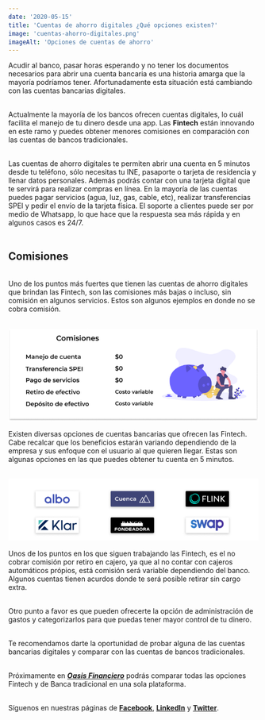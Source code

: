 ```yaml
--- 
date: '2020-05-15' 
title: 'Cuentas de ahorro digitales ¿Qué opciones existen?' 
image: 'cuentas-ahorro-digitales.png'
imageAlt: 'Opciones de cuentas de ahorro'
--- 
```


Acudir al banco, pasar horas esperando y no tener los documentos necesarios para abrir una cuenta bancaria es una historia amarga que la mayoría podríamos tener. Afortunadamente esta situación está cambiando con las cuentas bancarias digitales. <br/><br/>

Actualmente la mayoría de los bancos ofrecen cuentas digitales, lo cuál facilita el manejo de tu dinero desde una app. Las **Fintech** están innovando en este ramo y puedes obtener menores comisiones en comparación con las cuentas de bancos tradicionales. <br/><br/>

Las cuentas de ahorro digitales te permiten abrir una cuenta en 5 minutos desde tu teléfono, sólo necesitas tu INE, pasaporte o tarjeta de residencia y llenar datos personales. Además podrás contar con una tarjeta digital que te servirá para realizar compras en línea. En la mayoría de las cuentas puedes pagar servicios (agua, luz, gas, cable, etc), realizar transferencias SPEI y pedir el envío de la tarjeta física. El soporte a clientes puede ser por medio de Whatsapp, lo que hace que la respuesta sea más rápida y en algunos casos es 24/7. <br/><br/>

## Comisiones
<br/>
Uno de los puntos más fuertes que tienen las cuentas de ahorro digitales que brindan las Fintech, son las comisiones más bajas o incluso, sin comisión en algunos servicios. Estos son algunos ejemplos en donde no se cobra comisión. <br/><br/>

![Comisiones de cuentas de ahorro](comisiones.png)<br/>

Existen diversas opciones de cuentas bancarias que ofrecen las Fintech. Cabe recalcar que los beneficios estarán variando dependiendo de la empresa y sus enfoque con el usuario al que quieren llegar. Estas son algunas opciones en las que puedes obtener tu cuenta en 5 minutos. <br/><br/>

![Las fintech ofrecen una amplia variedad de cuentas de ahorro](cuentas-fintech.png)<br/>

Unos de los puntos en los que siguen trabajando las Fintech, es el no cobrar comisión por retiro en cajero, ya que al no contar con cajeros automáticos própios, está comisión será variable dependiendo del banco. Algunos cuentas tienen acurdos donde te será posible retirar sin cargo extra. <br/><br/>

Otro punto a favor es que pueden ofrecerte la opción de administración de gastos y categorizarlos para que puedas tener mayor control de tu dinero. <br/><br/>

Te recomendamos darte la oportunidad de probar alguna de las cuentas bancarias digitales y comparar con las cuentas de bancos tradicionales. <br/><br/>

Próximamente en ***[Oasis Financiero](https://www.oasisfinanciero.mx)*** podrás comparar todas las opciones Fintech y de Banca tradicional en una sola plataforma. <br/><br/>

Síguenos en nuestras páginas de **[Facebook](https://facebook.com/oasisfinanciero)**, **[LinkedIn](https://www.linkedin.com/company/oasisfinanciero/)** y **[Twitter](https://twitter.com/oasisfintech)**.